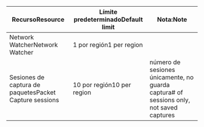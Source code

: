 | <span data-ttu-id="a0720-101">Recurso</span><span class="sxs-lookup"><span data-stu-id="a0720-101">Resource</span></span> | <span data-ttu-id="a0720-102">Límite predeterminado</span><span class="sxs-lookup"><span data-stu-id="a0720-102">Default limit</span></span> | <span data-ttu-id="a0720-103">Nota:</span><span class="sxs-lookup"><span data-stu-id="a0720-103">Note</span></span> |
| --- | --- | --- |
| <span data-ttu-id="a0720-104">Network Watcher</span><span class="sxs-lookup"><span data-stu-id="a0720-104">Network Watcher</span></span> | <span data-ttu-id="a0720-105">1 por región</span><span class="sxs-lookup"><span data-stu-id="a0720-105">1 per region</span></span>  | |
| <span data-ttu-id="a0720-106">Sesiones de captura de paquetes</span><span class="sxs-lookup"><span data-stu-id="a0720-106">Packet Capture sessions</span></span> |<span data-ttu-id="a0720-107">10 por región</span><span class="sxs-lookup"><span data-stu-id="a0720-107">10 per region</span></span> |<span data-ttu-id="a0720-108">número de sesiones únicamente, no guarda captura</span><span class="sxs-lookup"><span data-stu-id="a0720-108"># of sessions only, not saved captures</span></span> |


